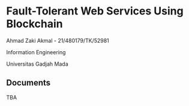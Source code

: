 # Fault-Tolerant Web Services Using Blockchain

Ahmad Zaki Akmal - 21/480179/TK/52981

Information Engineering

Universitas Gadjah Mada

## Documents

TBA
